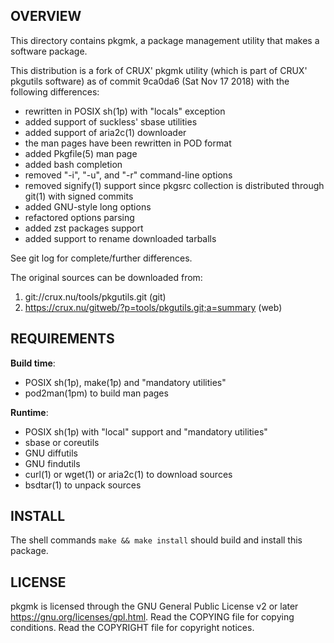 OVERVIEW
--------
This directory contains pkgmk, a package management utility that makes
a software package.

This distribution is a fork of CRUX' pkgmk utility (which is part of
CRUX' pkgutils software) as of commit 9ca0da6 (Sat Nov 17 2018) with
the following differences:
- rewritten in POSIX sh(1p) with "locals" exception
- added support of suckless' sbase utilities
- added support of aria2c(1) downloader
- the man pages have been rewritten in POD format
- added Pkgfile(5) man page
- added bash completion
- removed "-i", "-u", and "-r" command-line options
- removed signify(1) support since pkgsrc collection is distributed
  through git(1) with signed commits
- added GNU-style long options
- refactored options parsing
- added zst packages support
- added support to rename downloaded tarballs

See git log for complete/further differences.

The original sources can be downloaded from:
1. git://crux.nu/tools/pkgutils.git                        (git)
2. https://crux.nu/gitweb/?p=tools/pkgutils.git;a=summary  (web)


REQUIREMENTS
------------
**Build time**:
- POSIX sh(1p), make(1p) and "mandatory utilities"
- pod2man(1pm) to build man pages

**Runtime**:
- POSIX sh(1p) with "local" support and "mandatory utilities"
- sbase or coreutils
- GNU diffutils
- GNU findutils
- curl(1) or wget(1) or aria2c(1) to download sources
- bsdtar(1) to unpack sources


INSTALL
-------
The shell commands `make && make install` should build and install
this package.


LICENSE
-------
pkgmk is licensed through the GNU General Public License v2 or later
<https://gnu.org/licenses/gpl.html>.
Read the COPYING file for copying conditions.
Read the COPYRIGHT file for copyright notices.

